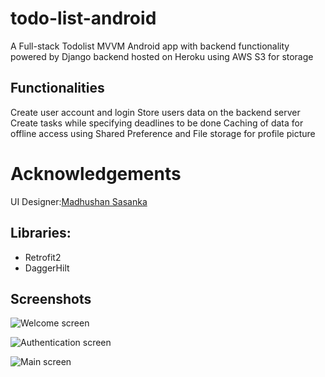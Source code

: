 # todo-list-android
A Full-stack Todolist MVVM  Android app with backend functionality powered by Django backend hosted on Heroku using AWS S3 for storage

## Functionalities
Create user account and login
Store users data on the backend server
Create tasks while specifying deadlines to be done 
Caching of data for offline access using Shared Preference and File storage for profile picture 






# Acknowledgements
UI Designer:[Madhushan Sasanka](https://www.figma.com/@madhushansasank)

## Libraries:
- Retrofit2
- DaggerHilt


## Screenshots
![Welcome screen](https://github.com/anga35/todo-list-android/blob/master/app/src/main/res/drawable-v24/screen1.jpg)

![Authentication screen](https://github.com/anga35/todo-list-android/blob/master/app/src/main/res/drawable-v24/screen2.jpg)

![Main screen](https://github.com/anga35/todo-list-android/blob/master/app/src/main/res/drawable-v24/screen3.jpg)
